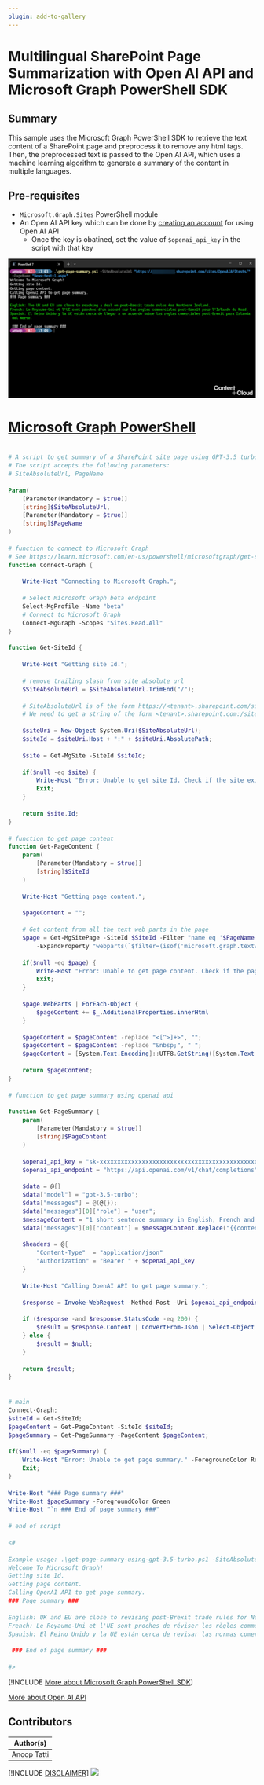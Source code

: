 ```yaml
---
plugin: add-to-gallery
---
```


# Multilingual SharePoint Page Summarization with Open AI API and Microsoft Graph PowerShell SDK

## Summary

This sample uses the Microsoft Graph PowerShell SDK to retrieve the text content of a SharePoint page and preprocess it to remove any html tags. Then, the preprocessed text is passed to the Open AI API, which uses a machine learning algorithm to generate a summary of the content in multiple languages.

## Pre-requisites

- `Microsoft.Graph.Sites` PowerShell module
- An Open AI API key which can be done by [creating an account](https://platform.openai.com/signup/) for using Open AI API
    - Once the key is obatined, set the value of `$openai_api_key` in the script with that key


![Example Screenshot](assets/example.png)

# [Microsoft Graph PowerShell](#tab/graphps)
```powershell

# A script to get summary of a SharePoint site page using GPT-3.5 turbo
# The script accepts the following parameters:
# SiteAbsoluteUrl, PageName

Param(
    [Parameter(Mandatory = $true)]
    [string]$SiteAbsoluteUrl,
    [Parameter(Mandatory = $true)]
    [string]$PageName
)

# function to connect to Microsoft Graph
# See https://learn.microsoft.com/en-us/powershell/microsoftgraph/get-started?view=graph-powershell-1.0 for more details
function Connect-Graph {

    Write-Host "Connecting to Microsoft Graph.";
    
    # Select Microsoft Graph beta endpoint
    Select-MgProfile -Name "beta"
    # Connect to Microsoft Graph
    Connect-MgGraph -Scopes "Sites.Read.All"
}

function Get-SiteId {
    
    Write-Host "Getting site Id.";

    # remove trailing slash from site absolute url
    $SiteAbsoluteUrl = $SiteAbsoluteUrl.TrimEnd("/");

    # SiteAbsoluteUrl is of the form https://<tenant>.sharepoint.com/sites/<site>
    # We need to get a string of the form <tenant>.sharepoint.com:/sites/<site>
    
    $siteUri = New-Object System.Uri($SiteAbsoluteUrl);
    $siteId = $siteUri.Host + ":" + $siteUri.AbsolutePath;

    $site = Get-MgSite -SiteId $siteId;

    if($null -eq $site) {
        Write-Host "Error: Unable to get site Id. Check if the site exists." -ForegroundColor Red;
        Exit;
    }

    return $site.Id;
}

# function to get page content
function Get-PageContent {
    param(
        [Parameter(Mandatory = $true)]
        [string]$SiteId
    )

    Write-Host "Getting page content.";

    $pageContent = "";

    # Get content from all the text web parts in the page
    $page = Get-MgSitePage -SiteId $SiteId -Filter "name eq '$PageName'" `
        -ExpandProperty "webparts(`$filter=(isof('microsoft.graph.textWebPart')))";

    if($null -eq $page) {
        Write-Host "Error: Unable to get page content. Check if the page exists." -ForegroundColor Red;
        Exit;
    }

    $page.WebParts | ForEach-Object { 
        $pageContent += $_.AdditionalProperties.innerHtml 
    }

    $pageContent = $pageContent -replace "<[^>]+>", "";
    $pageContent = $pageContent -replace "&nbsp;", " ";
    $pageContent = [System.Text.Encoding]::UTF8.GetString([System.Text.Encoding]::Convert([System.Text.Encoding]::UTF8, [System.Text.Encoding]::GetEncoding(1252), [System.Text.Encoding]::UTF8.GetBytes($pageContent)));

    return $pageContent;
}

# function to get page summary using openai api

function Get-PageSummary {
    param(
        [Parameter(Mandatory = $true)]
        [string]$PageContent
    )

    $openai_api_key = "sk-xxxxxxxxxxxxxxxxxxxxxxxxxxxxxxxxxxxxxxxxxxxxxxxxxx";
    $openai_api_endpoint = "https://api.openai.com/v1/chat/completions";

    $data = @{}
    $data["model"] = "gpt-3.5-turbo";
    $data["messages"] = @(@{});
    $data["messages"][0]["role"] = "user";
    $messageContent = "1 short sentence summary in English, French and Spanish of this: {{content}}. Output format: 'English: 'xxx' `n French: 'xxx' `n Spanish: 'xxx'";
    $data["messages"][0]["content"] = $messageContent.Replace("{{content}}", $PageContent);
    
    $headers = @{
        "Content-Type"  = "application/json"
        "Authorization" = "Bearer " + $openai_api_key
    }

    Write-Host "Calling OpenAI API to get page summary.";

    $response = Invoke-WebRequest -Method Post -Uri $openai_api_endpoint -Headers $headers -Body ($data | ConvertTo-Json);

    if ($response -and $response.StatusCode -eq 200) {
        $result = $response.Content | ConvertFrom-Json | Select-Object -ExpandProperty choices | Select-Object -ExpandProperty message | Select-Object -ExpandProperty content;
    } else {
        $result = $null;
    }

    return $result;
}


# main
Connect-Graph;
$siteId = Get-SiteId;
$pageContent = Get-PageContent -SiteId $siteId;
$pageSummary = Get-PageSummary -PageContent $pageContent;

If($null -eq $pageSummary) {
    Write-Host "Error: Unable to get page summary." -ForegroundColor Red;
    Exit;
}

Write-Host "### Page summary ###"
Write-Host $pageSummary -ForegroundColor Green
Write-Host "`n ### End of page summary ###"

# end of script

<#

Example usage: .\get-page-summary-using-gpt-3.5-turbo.ps1 -SiteAbsoluteUrl "https://contoso.sharepoint.com/sites/teamsite" -PageName "UK-News-1.aspx"
Welcome To Microsoft Graph!
Getting site Id.
Getting page content.
Calling OpenAI API to get page summary.
### Page summary ###

English: UK and EU are close to revising post-Brexit trade rules for Northern Ireland, but a deal is not yet guaranteed, says Irish Prime Minister Leo Varadkar.
French: Le Royaume-Uni et l'UE sont proches de réviser les règles commerciales post-Brexit pour l'Irlande du Nord, mais un accord n'est pas encore garanti, a déclaré le Premier ministre irlandais Leo Varadkar.
Spanish: El Reino Unido y la UE están cerca de revisar las normas comerciales posteriores al Brexit para Irlanda del Norte, pero aún no se garantiza el acuerdo, dice el primer ministro irlandés Leo Varadkar.

 ### End of page summary ###

#>

```
[!INCLUDE [More about Microsoft Graph PowerShell SDK](../../docfx/includes/MORE-GRAPHSDK.md)]

[More about Open AI API](https://platform.openai.com/docs/introduction)



## Contributors

| Author(s) |
|-----------|
| Anoop Tatti |


[!INCLUDE [DISCLAIMER](../../docfx/includes/DISCLAIMER.md)]
<img src="https://m365-visitor-stats.azurewebsites.net/script-samples/scripts/graph-openai-get-page-summary" aria-hidden="true" />